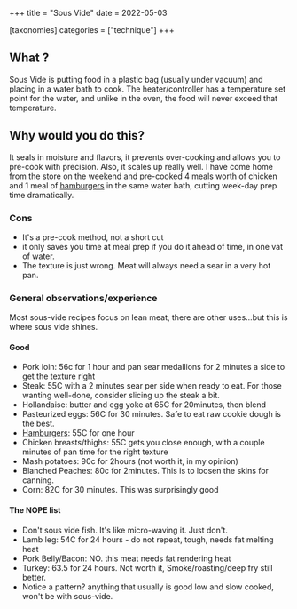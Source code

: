 +++
title = "Sous Vide"
date = 2022-05-03

[taxonomies]
categories = ["technique"]
+++


## What ?

Sous Vide is putting food in a plastic bag (usually under vacuum) and placing in a water bath to cook.
The heater/controller has a temperature set point for the water, and unlike in the oven, the food 
will never exceed that temperature.   

## Why would you do this?

It seals in moisture and flavors, it prevents over-cooking and allows you to pre-cook with precision.
Also, it scales up really well.  I have come home from the store on the weekend and pre-cooked 4 meals worth of chicken and 1 meal of [hamburgers](recipes/hamburgers)
 in the same water bath, cutting week-day prep time dramatically.

### Cons

- It's a pre-cook method, not a short cut
- it only saves you time at meal prep if you do it ahead of time, in one vat of water.
- The texture is just wrong.  Meat will always need a sear in a very hot pan.


### General observations/experience

Most sous-vide recipes focus on lean meat, there are other uses...but this is where sous vide shines.

#### Good

- Pork loin: 56c for 1 hour and pan sear medallions for 2 minutes a side to get the texture right
- Steak: 55C with a 2 minutes sear per side when ready to eat. For those wanting well-done, consider slicing up the steak a bit.
- Hollandaise: butter and egg yoke at 65C for 20minutes, then blend
- Pasteurized eggs: 56C for 30 minutes.  Safe to eat raw cookie dough is the best.
- [Hamburgers](recipes/hamburgers): 55C for one hour
- Chicken breasts/thighs: 55C gets you close enough, with a couple minutes of pan time for the right texture
- Mash potatoes: 90c for 2hours (not worth it, in my opinion)
- Blanched Peaches: 80c for 2minutes.  This is to loosen the skins for canning.
- Corn: 82C for 30 minutes. This was surprisingly good

#### The NOPE list

- Don't sous vide fish.  It's like micro-waving it. Just don't.
- Lamb leg: 54C for 24 hours - do not repeat, tough, needs fat melting heat
- Pork Belly/Bacon: NO. this meat needs fat rendering heat
- Turkey: 63.5 for 24 hours.  Not worth it, Smoke/roasting/deep fry still better.
- Notice a pattern?  anything that usually is good low and slow cooked, won't be with sous-vide.
